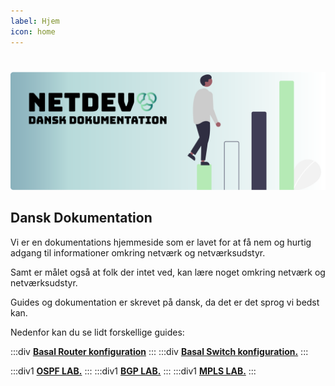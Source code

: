 ```yaml
---
label: Hjem
icon: home
---
```

#
![](/img/hero-black-slug.png)

## Dansk Dokumentation

Vi er en dokumentations hjemmeside som er lavet for at få nem og hurtig adgang til informationer omkring netværk og netværksudstyr.

Samt er målet også at folk der intet ved, kan lære noget omkring netværk og netværksudstyr.

Guides og dokumentation er skrevet på dansk, da det er det sprog vi bedst kan.

Nedenfor kan du se lidt forskellige guides:

<style>
    .div {
        text-align: center;
        color: #1956AF;
        border-radius: 10px;
        background-color: #E1EDFF;
        border: 1px solid #1956AF;
        padding-top: 20px;
        margin-bottom: 20px;
        margin-left: 1%;
        margin-right: 1%;
        width: 48%;
        float: left;
        align-items: center;
    }
    .div1 {
        text-align: center;
        color: #1956AF;
        border-radius: 10px;
        background-color: #E1EDFF;
        border: 1px solid #1956AF;
        padding-top: 20px;
        margin-bottom: 20px;
        margin-left: 1%;
        margin-right: 1%;
        width: 31.3%;
        float: left;
        align-items: center;

    }
</style>

:::div
[**Basal Router konfiguration**](/Starterguide/Starter_guide.md)
:::
:::div
[**Basal Switch konfiguration.**](/Starterguide/OSPF.md)
:::

:::div1
[**OSPF LAB.**](/Starterguide/OSPF.md)
:::
:::div1
[**BGP LAB.**](/Starterguide/OSPF.md)
:::
:::div1
[**MPLS LAB.**](/Starterguide/OSPF.md)
:::